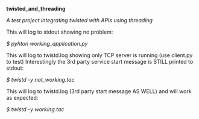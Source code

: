 **twisted_and_threading**

*A test project integrating twisted with APIs using threading*

This will log to stdout showing no problem:

*$ pyhton working_application.py*


This will log to twistd.log showing only TCP server is running (use client.py to test)
Interestingly the 3rd party service start message is STILL printed to stdout:

*$ twistd -y not_working.tac*


This will log to twistd.log (3rd party start message AS WELL) and will work as expected:

*$ twistd -y working.tac*